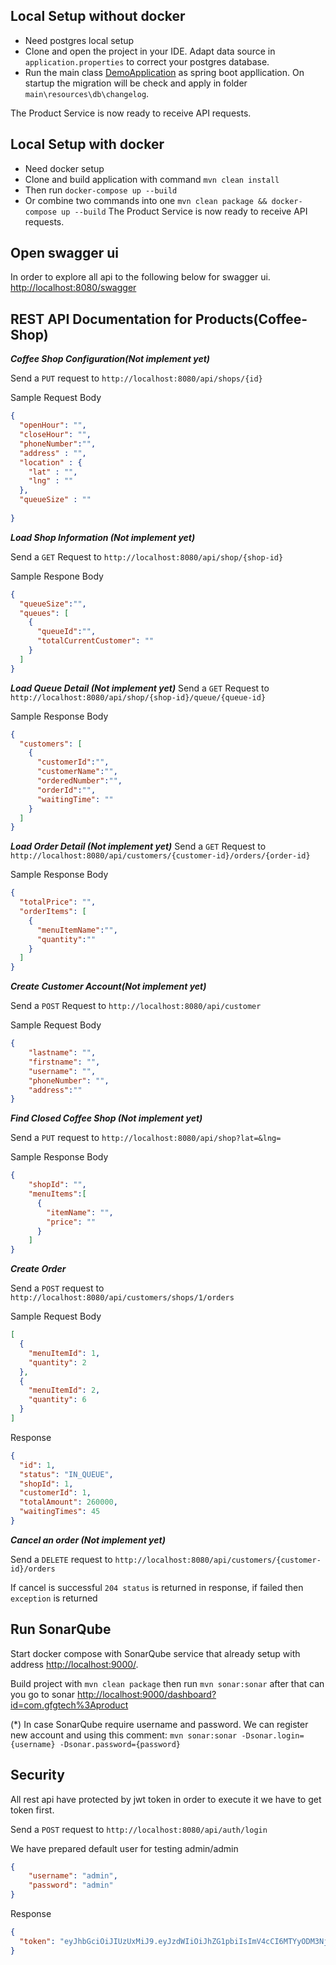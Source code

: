 ## Local Setup without docker
- Need postgres local setup
- Clone and open the project in your IDE. Adapt data source in `application.properties` to correct your postgres database.
- Run the main class [DemoApplication](src/main/java/com/example/demo/DemoApplication.java) as spring boot appllication.
On startup the migration will be check and apply in folder `main\resources\db\changelog`.

The Product Service is now ready to receive API requests.

## Local Setup with docker
- Need docker setup
- Clone and build application with command `mvn clean install`
- Then run `docker-compose up --build`
- Or combine two commands into one `mvn clean package && docker-compose up --build`
The Product Service is now ready to receive API requests.

## Open swagger ui

In order to explore all api to the following below for swagger ui.
[http://localhost:8080/swagger](http://localhost:8080/swagger)

## REST API Documentation for Products(Coffee-Shop)

**_Coffee Shop Configuration(Not implement yet)_**

Send a `PUT` request to `http://localhost:8080/api/shops/{id}`

Sample Request Body
```json
{
  "openHour": "",
  "closeHour": "",
  "phoneNumber":"",
  "address" : "",
  "location" : {
    "lat" : "",
    "lng" : ""
  },
  "queueSize" : ""
  
}
```

**_Load Shop Information (Not implement yet)_**

Send a `GET` Request to `http://localhost:8080/api/shop/{shop-id}`

Sample Respone Body
```json
{
  "queueSize":"",
  "queues": [
    {
      "queueId":"",
      "totalCurrentCustomer": ""
    }
  ]
}
```

**_Load Queue Detail (Not implement yet)_**
Send a `GET` Request to `http://localhost:8080/api/shop/{shop-id}/queue/{queue-id}`

Sample Response Body
```json
{
  "customers": [
    {
      "customerId":"",
      "customerName":"",
      "orderedNumber":"",
      "orderId":"",
      "waitingTime": ""
    }
  ]
}
```

**_Load Order Detail (Not implement yet)_**
Send a `GET` Request to `http://localhost:8080/api/customers/{customer-id}/orders/{order-id}`

Sample Response Body
```json
{
  "totalPrice": "",
  "orderItems": [
    {
      "menuItemName":"",
      "quantity":""
    }
  ]
}
```

**_Create Customer Account(Not implement yet)_** 

Send a `POST` Request to `http://localhost:8080/api/customer`

Sample Request Body
```json
{
    "lastname": "",
    "firstname": "",
    "username": "",
    "phoneNumber": "",
    "address":""
}
```

**_Find Closed Coffee Shop (Not implement yet)_**

Send a `PUT` request to `http://localhost:8080/api/shop?lat=&lng=`

Sample Response Body
```json
{
    "shopId": "",
    "menuItems":[
      {
        "itemName": "",
        "price": ""
      }
    ]
}
```

**_Create Order_**

Send a `POST` request to `http://localhost:8080/api/customers/shops/1/orders`

Sample Request Body
```json
[
  {
    "menuItemId": 1,
    "quantity": 2
  },
  {
    "menuItemId": 2,
    "quantity": 6
  }
]
```
Response
```json
{
  "id": 1,
  "status": "IN_QUEUE",
  "shopId": 1,
  "customerId": 1,
  "totalAmount": 260000,
  "waitingTimes": 45
}
```

**_Cancel an order (Not implement yet)_**

Send a `DELETE` request to `http://localhost:8080/api/customers/{customer-id}/orders`

If cancel is successful `204 status` is returned in response, if failed then `exception` is returned

## Run SonarQube

Start docker compose with SonarQube service that already setup with address [http://localhost:9000/](http://localhost:9000/).

Build project with `mvn clean package` then run `mvn sonar:sonar` after that can you go to sonar [http://localhost:9000/dashboard?id=com.gfgtech%3Aproduct](http://localhost:9000/dashboard?id=com.gfgtech%3Aproduct)

(*) In case SonarQube require username and password. We can register new account and using this comment: `mvn sonar:sonar -Dsonar.login={username} -Dsonar.password={password}`

## Security

All rest api have protected by jwt token in order to execute it we have to get token first.

Send a `POST` request to `http://localhost:8080/api/auth/login`

We have prepared default user for testing admin/admin
```json
{
    "username": "admin",
    "password": "admin"
}
```
Response
```json
{
  "token": "eyJhbGciOiJIUzUxMiJ9.eyJzdWIiOiJhZG1pbiIsImV4cCI6MTYyODM3NjYwMiwiaWF0IjoxNjI4MzQwNjAyfQ.tLC099ew6Jh5aEgNQ2_4s8-6mbLmWYjqZ379j-rJGqqDwzElM37kp-MgzAk5rE2NMXFiCIEBLopXjtQfazIEfg"
}
```

